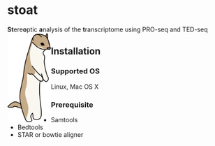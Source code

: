 # stoat
**St**ere**o**ptic **a**nalysis of the **t**ranscriptome using PRO-seq and TED-seq
<img src="stoat.png" alt="drawing" width="100" align="left"/>


## Installation
### Supported OS
Linux, Mac OS X
### Prerequisite
* Samtools
* Bedtools
* STAR or bowtie aligner

